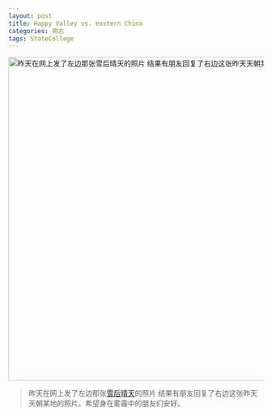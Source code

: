 ```yaml
---
layout: post
title: Happy Valley vs. eastern China
categories: 网志
tags: StateCollege
---
```

<a href="http://www.flickr.com/photos/ztpala/11272725986" title="昨天在网上发了左边那张雪后晴天的照片 结果有朋友回复了右边这张昨天天朝某地的照片 by Tao, on Flickr"><img src="http://farm8.staticflickr.com/7291/11272725986_8f185196d8_z.jpg" width="640" height="640" alt="昨天在网上发了左边那张雪后晴天的照片 结果有朋友回复了右边这张昨天天朝某地的照片"></a>

> 昨天在网上发了左边那张[雪后晴天](http://www.flickr.com/photos/ztpala/11257003346)的照片 结果有朋友回复了右边这张昨天天朝某地的照片。希望身在雾霾中的朋友们安好。
